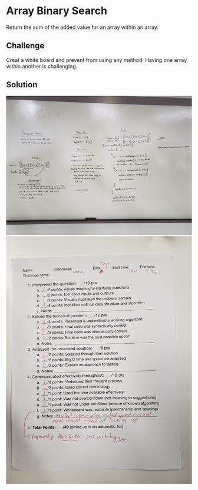 
# Array Binary Search
Return the sum of the added value for an array within an array.

## Challenge
Creat a white board and prevent from using any method. Having one array within another is challenging.

## Solution
![Whiteboard](./assets/add_sum_in_array.jpg)
![Feedback](./assets/feedback.jpg)
